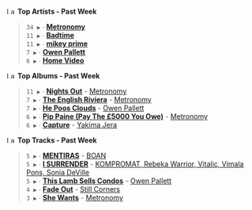 <!--START_LASTFM_ARTISTS:{"period": "7day", "rows": 5}-->
<a href="https://last.fm" target="_blank"><img src="https://user-images.githubusercontent.com/17434202/215290617-e793598d-d7c9-428f-9975-156db1ba89cc.svg" alt="Last.fm Logo" width="18" height="13"/></a> **Top Artists - Past Week**

> `34 ▶️` ∙ **[Metronomy](https://www.last.fm/music/Metronomy)**<br/>
> `11 ▶️` ∙ **[Badtime](https://www.last.fm/music/Badtime)**<br/>
> `11 ▶️` ∙ **[mikey prime](https://www.last.fm/music/mikey+prime)**<br/>
> `7 ▶️` ∙ **[Owen Pallett](https://www.last.fm/music/Owen+Pallett)**<br/>
> `6 ▶️` ∙ **[Home Video](https://www.last.fm/music/Home+Video)**<br/>
<!--END_LASTFM_ARTISTS-->

<!--START_LASTFM_ALBUMS:{"period": "7day", "rows": 5}-->
<a href="https://last.fm" target="_blank"><img src="https://user-images.githubusercontent.com/17434202/215290617-e793598d-d7c9-428f-9975-156db1ba89cc.svg" alt="Last.fm Logo" width="18" height="13"/></a> **Top Albums - Past Week**

> `11 ▶️` ∙ **[Nights Out](https://www.last.fm/music/Metronomy/Nights+Out)** - [Metronomy](https://www.last.fm/music/Metronomy)<br/>
> `7 ▶️` ∙ **[The English Riviera](https://www.last.fm/music/Metronomy/The+English+Riviera)** - [Metronomy](https://www.last.fm/music/Metronomy)<br/>
> `7 ▶️` ∙ **[He Poos Clouds](https://www.last.fm/music/Owen+Pallett/He+Poos+Clouds)** - [Owen Pallett](https://www.last.fm/music/Owen+Pallett)<br/>
> `6 ▶️` ∙ **[Pip Paine (Pay The £5000 You Owe)](https://www.last.fm/music/Metronomy/Pip+Paine+(Pay+The+%C2%A35000+You+Owe))** - [Metronomy](https://www.last.fm/music/Metronomy)<br/>
> `6 ▶️` ∙ **[Capture](https://www.last.fm/music/Yakima+Jera/Capture)** - [Yakima Jera](https://www.last.fm/music/Yakima+Jera)<br/>
<!--END_LASTFM_ALBUMS-->

<!--START_LASTFM_TRACKS:{"period": "7day", "rows": 5}-->
<a href="https://last.fm" target="_blank"><img src="https://user-images.githubusercontent.com/17434202/215290617-e793598d-d7c9-428f-9975-156db1ba89cc.svg" alt="Last.fm Logo" width="18" height="13"/></a> **Top Tracks - Past Week**

> `5 ▶️` ∙ **[MENTIRAS](https://www.last.fm/music/BOAN/_/MENTIRAS)** - [BOAN](https://www.last.fm/music/BOAN)<br/>
> `5 ▶️` ∙ **[I SURRENDER](https://www.last.fm/music/KOMPROMAT,+Rebeka+Warrior,+Vitalic,+Vimala+Pons,+Sonia+DeVille/_/I+SURRENDER)** - [KOMPROMAT, Rebeka Warrior, Vitalic, Vimala Pons, Sonia DeVille](https://www.last.fm/music/KOMPROMAT,+Rebeka+Warrior,+Vitalic,+Vimala+Pons,+Sonia+DeVille)<br/>
> `5 ▶️` ∙ **[This Lamb Sells Condos](https://www.last.fm/music/Owen+Pallett/_/This+Lamb+Sells+Condos)** - [Owen Pallett](https://www.last.fm/music/Owen+Pallett)<br/>
> `4 ▶️` ∙ **[Fade Out](https://www.last.fm/music/Still+Corners/_/Fade+Out)** - [Still Corners](https://www.last.fm/music/Still+Corners)<br/>
> `3 ▶️` ∙ **[She Wants](https://www.last.fm/music/Metronomy/_/She+Wants)** - [Metronomy](https://www.last.fm/music/Metronomy)<br/>
<!--END_LASTFM_TRACKS-->